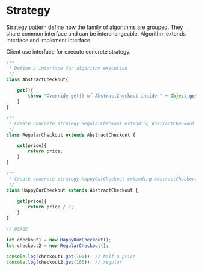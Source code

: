# Strategy

Strategy pattern define how the family of algorithms are grouped. 
They share common interface and can be interchangeable.
Algorithm extends interface and implement interface.

Client use interface for execute concrete strategy.

```js
/**
 * Define a interface for algorithm execution
 */
class AbstractCheckout{

    get(){
        throw "Override get() of AbstractCheckout inside " + Object.getPrototypeOf(this).constructor.name + " please!";
    }
}

/** 
 * Create concrete strategy RegularCheckout extending AbstractCheckout
 */
class RegularCheckout extends AbstractCheckout {

    get(price){
        return price;
    }   
}

/** 
 * Create concrete strategy HappyOurCheckout extending AbstractCheckout
 */
class HappyOurCheckout extends AbstractCheckout {
    
    get(price){
        return price / 2;
    }  
}

// USAGE

let checkout1 = new HappyOurCheckout();
let checkout2 = new RegularCheckout();
 
console.log(checkout1.get(100)); // half a price
console.log(checkout2.get(100)); // regular
```



